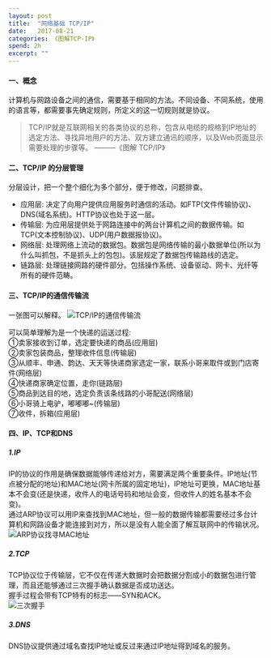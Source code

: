 ```yaml
---
layout: post
title:  "网络基础 TCP/IP"
date:   2017-08-21
categories: 《图解TCP-IP》
spend: 2h
excerpt: ""
---
```

#### 一、概念

计算机与网路设备之间的通信，需要基于相同的方法。不同设备、不同系统，使用的语言等，都需要事先确定规则，所定义的这一切规则就是协议。
> TCP/IP就是互联网相关的各类协议的总称，包含从电缆的规格到IP地址的选定方法、寻找异地用户的方法、双方建立通讯的顺序，以及Web页面显示需要处理的步骤等。 ———《图解 TCP/IP》  

#### 二、TCP/IP 的分层管理

分层设计，把一个整个细化为多个部分，便于修改，问题排查。

* 应用层: 决定了向用户提供应用服务时通信的活动。如FTP(文件传输协议)、DNS(域名系统)。HTTP协议也处于这一层。
* 传输层: 为应用层提供处于网路连接中的两台计算机之间的数据传输。如TCP(文本控制协议)、UDP(用户数据报协议)。
* 网络层: 处理网络上流动的数据包。数据包是网络传输的最小数据单位(所以为什么叫抓包，不是抓头上的包包)。该层规定了数据包传输路线的选定。
* 链路层: 处理链接网路的硬件部分。包括操作系统、设备驱动、网卡、光纤等所有的硬件范畴。

#### 三、TCP/IP的通信传输流

一张图可以解释。
![TCP/IP的通信传输流](http://navcd-1252873427.cosgz.myqcloud.com/head_img/TCP-IP%E4%BC%A0%E8%BE%93%E6%B5%81.png)

可以简单理解为是一个快递的运送过程:  
①卖家接收到订单，选定要快递的商品(应用层)  
②卖家包装商品，整理收件信息(传输层)  
③从顺丰、申通、韵达、天天等快递商家选定一家，联系小哥来取件或到门店寄件(网络层)  
④快递商家确定位置，走你(链路层)  
⑤商品到达目的地，选定负责该条线路的小哥配送(网络层)  
⑥小哥骑上电驴，嘟嘟嘟~(传输层)  
⑦收件，拆箱(应用层)

#### 四、IP、TCP和DNS
##### 1.IP
IP的协议的作用是确保数据能够传递给对方，需要满足两个重要条件。IP地址(节点被分配的地址)和MAC地址(网卡所属的固定地址)，IP地址可更换，MAC地址基本不会变(还是快递，收件人的电话号码和地址会变，但收件人的姓名基本不会变)。  
通过ARP协议可以用IP来查找到MAC地址，但一般的数据传输都需要经过多台计算机和网路设备才能连接到对方，所以是没有人能全面了解互联网中的传输状况。  
![ARP协议找寻MAC地址](http://navcd-1252873427.cosgz.myqcloud.com/head_img/ARP%E5%AF%BB%E5%9D%80MAC%E5%9C%B0%E5%9D%80.png)

##### 2.TCP
TCP协议位于传输层，它不仅在传递大数据时会把数据分割成小的数据包进行管理，而且还能够通过三次握手确认数据是否成功送达。  
握手过程会带有TCP特有的标志——SYN和ACK。  
![三次握手](http://navcd-1252873427.cosgz.myqcloud.com/head_img/%E4%B8%89%E6%AC%A1%E6%8F%A1%E6%89%8B.png)

##### 3.DNS
DNS协议提供通过域名查找IP地址或反过来通过IP地址得到域名的服务。